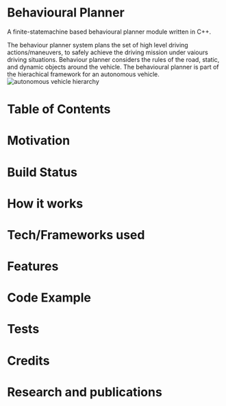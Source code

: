 # Behavioural Planner 
A finite-statemachine based behavioural planner module written in C++. 

The behaviour planner system plans the set of high level driving actions/maneuvers, to safely achieve the driving mission under vaiours driving situations. Behaviour planner considers the rules of the road, static, and dynamic objects around the vehicle. The behavioural planner is part of the hierachical framework for an autonomous vehicle.
<img src="https://github.com/RayRuizheLi/behaviouralPlanner/blob/main/readmeResources/autonomousHierarchy.png" alt="autonomous vehicle hierarchy" title="hierarchy" align="center"/>

# Table of Contents
# Motivation
# Build Status
# How it works
# Tech/Frameworks used 
# Features 
# Code Example
# Tests
# Credits
# Research and publications
